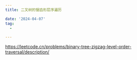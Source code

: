 ```yaml
---
title: 二叉树的锯齿形层序遍历

date: '2024-04-07'
tag:
  -

---
```

<https://leetcode.cn/problems/binary-tree-zigzag-level-order-traversal/description/>
